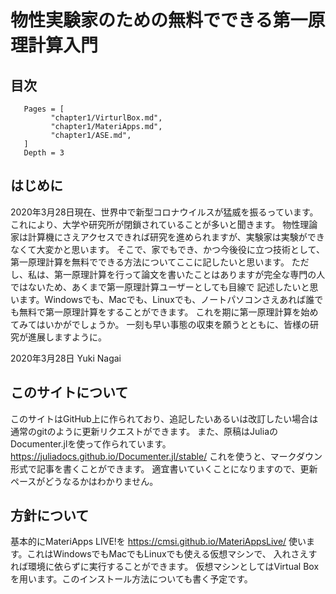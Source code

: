 # 物性実験家のための無料でできる第一原理計算入門

## 目次

 ```@contents
    Pages = [
          "chapter1/VirturlBox.md",
          "chapter1/MateriApps.md",
          "chapter1/ASE.md",
    ]
    Depth = 3
```

## はじめに
2020年3月28日現在、世界中で新型コロナウイルスが猛威を振るっています。
これにより、大学や研究所が閉鎖されていることが多いと聞きます。
物性理論家は計算機にさえアクセスできれば研究を進められますが、実験家は実験ができなくて大変かと思います。
そこで、家でもでき、かつ今後役に立つ技術として、第一原理計算を無料でできる方法についてここに記したいと思います。
ただし、私は、第一原理計算を行って論文を書いたことはありますが完全な専門の人ではないため、あくまで第一原理計算ユーザーとしても目線で
記述したいと思います。Windowsでも、Macでも、Linuxでも、ノートパソコンさえあれば誰でも無料で第一原理計算をすることができます。
これを期に第一原理計算を始めてみてはいかがでしょうか。
一刻も早い事態の収束を願うとともに、皆様の研究が進展しますように。

2020年3月28日 Yuki Nagai

## このサイトについて
このサイトはGitHub上に作られており、追記したいあるいは改訂したい場合は通常のgitのように更新リクエストができます。
また、原稿はJuliaのDocumenter.jlを使って作られています。
https://juliadocs.github.io/Documenter.jl/stable/
これを使うと、マークダウン形式で記事を書くことができます。
適宜書いていくことになりますので、更新ペースがどうなるかはわかりません。

## 方針について
基本的にMateriApps LIVE!を
https://cmsi.github.io/MateriAppsLive/
使います。これはWindowsでもMacでもLinuxでも使える仮想マシンで、
入れさえすれば環境に依らずに実行することができます。
仮想マシンとしてはVirtual Boxを用います。このインストール方法についても書く予定です。

